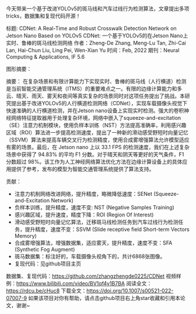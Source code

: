 
今天带来一个基于改进YOLOv5的斑马线和汽车过线行为检测算法，文章提出多项tricks，数据集和复现代码开源！

标题: CDNet: A Real-Time and Robust Crosswalk Detection Network on Jetson Nano Based on YOLOv5
CDNet: 一个基于YOLOv5的在Jetson Nano上实时、鲁棒的斑马线检测网络
作者：Zheng-De Zhang, Meng-Lu Tan, Zhi-Cai Lan, Hai-Chun Liu, Ling Pei, Wen-Xian Yu
时间：Feb, 2022
期刊：Neural Computing & Applications, IF 5.6

图形摘要：
 

摘要：
在复杂场景和有限计算能力下实现实时、鲁棒的斑马线（人行横道）检测是当前智能交通管理系统（ITMS）的重要难点之一。有限的边缘计算能力和多云、晴天、雨天、雾天和夜间等真实复杂的场景同时对这项任务提出了挑战。本研究提出基于改进YOLOv5的人行横道检测网络（CDNet），实现车载摄像头视觉下快速准确的人行横道检测，并在Jetson nano设备上实现实时检测。强大的卷积神经网络特征提取器用于处理复杂环境，网络中嵌入了squeeze-and-excitation（SE）注意力机制模块，使用负样本训练（NST）方法提高准确率，利用感兴趣区域（ROI）算法进一步提高检测速度，提出了一种新的滑动感受野短时向量记忆（SSVM）算法来提高车辆交叉行为检测精度，使用合成雾增强算法允许模型适应有雾的场景。最后，在 Jetson nano 上以 33.1 FPS 的检测速度，我们在上述复杂场景中获得了 94.83% 的平均 F1 分数。对于晴天和阴天等更好的天气条件，F1 分数超过 98%。该工作为人工神经网络算法优化方法在边缘计算设备上的具体应用提供了参考，发布的模型为智能交通管理系统提供了算法支持。

贡献：
+ 注意力机制网络改进网络，提升精度，略微降低速度：SENet (Squeeze-and-Excitation Network)
+ 负样本训练，提升精度，速度不变: NST (Negative Samples Training)
+ 感兴趣区域，提升速度，精度下降：ROI (Region Of Interest)
+ 滑动感受野短时向量记忆算法，迁移斑马线检测任务到汽车过线行为检测任务，提升精度，速度不变：SSVM (Slide receptive field Short-term Vectors Memory)
+ 合成雾增强算法，增强数据集，适应雾天，提升精度，速度不变：SFA (Synthetic Fog Augment)
+ 斑马数据集：标注好的，车载摄像头视角下的，共计6868张图像。
+ 复现代码：见github项目主页


数据集、复现代码：https://github.com/zhangzhengde0225/CDNet
视频样例：https://www.bilibili.com/video/BV1qf4y1B7BA
阅读全文：https://rdcu.be/cHuc8
下载全文：https://doi.org/10.1007/s00521-022-07007-9
如果该项目对你有帮助，请点击github项目右上角star收藏和引用本论文，谢谢~